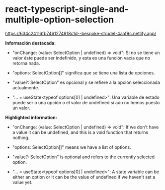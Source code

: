 ﻿# react-typescript-single-and-multiple-option-selection
 
 https://634c24116fb7461274818c1d--bespoke-strudel-4aaf9c.netlify.app/

**Información destacada:**

- "onChange: (value: SelectOption | undefined) => void": Si no se tiene un valor éste puede ser indefinido, y esta es una función vacía que no retorna nada.

- "options: SelectOption[]" significa que se tiene una lista de opciones.

- "value?: SelectOption" es opcional y se refiere a la opción seleccionada actualmente.

- "... = useState<typeof options[0] | undefined>": Una variable de estado puede ser o una opción o el valor de undefined si aún no hemos puesto un valor.

**Highlighted information:**

- "onChange: (value: SelectOption | undefined) => void": If we don't have a value it can be undefined, and this is a void function 
that returns nothing.

- "options: SelectOption[]" means we have a list of options.

- "value?: SelectOption" is optional and refers to the currently selected option.

- "... = useState<typeof options[0] | undefined>": A state variable can be either an option or it can be the value of undefined 
if we haven't set a value yet.
